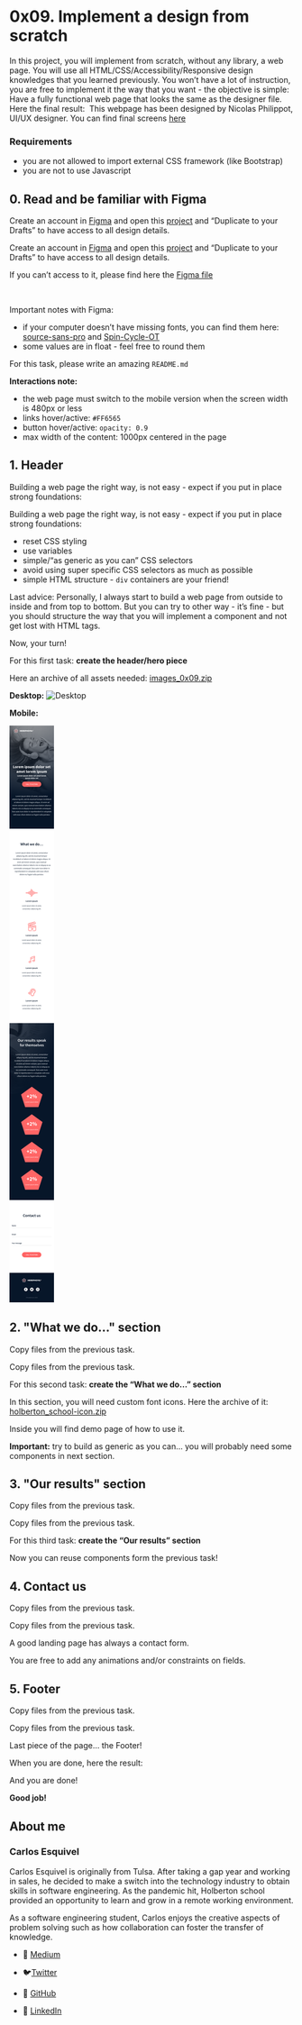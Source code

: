 # 0x09. Implement a design from scratch


In this project, you will implement from scratch, without any library, a web page. 
You will use all HTML/CSS/Accessibility/Responsive design knowledges that you learned previously. 
You won’t have a lot of instruction, you are free to implement it the way that you want - the objective is simple: Have a fully functional web page that looks the same as the designer file.
Here the final result:
<img src="https://holbertonintranet.s3.amazonaws.com/uploads/medias/2020/2/60df485eb772ecbad54a.jpg?X-Amz-Algorithm=AWS4-HMAC-SHA256&amp;X-Amz-Credential=AKIARDDGGGOUWMNL5ANN%2F20210823%2Fus-east-1%2Fs3%2Faws4_request&amp;X-Amz-Date=20210823T154022Z&amp;X-Amz-Expires=86400&amp;X-Amz-SignedHeaders=host&amp;X-Amz-Signature=fffcb62407b2bc0fa751b7449b59ca71111e9998fb6802c80d9e2242809067e8" alt="" style="">
This webpage has been designed by Nicolas Philippot, UI/UX designer.
You can find final screens [here](https://intranet-projects-files.s3.amazonaws.com/holbertonschool-webstack/622/Archive.zip)

### Requirements
  + you are not allowed to import external CSS framework (like Bootstrap)
  + you are not to use Javascript


## 0. Read and be familiar with Figma
Create an account in <a href="/rltoken/eumOUW-eMS4X9ZDZg9KPLg" title="Figma" target="_blank">Figma</a> and open this <a href="/rltoken/2ED3P1a2wnbQqRLi8aXJKw" title="project" target="_blank">project</a> and “Duplicate to your Drafts” to have access to all design details.

Create an account in [Figma](https://intranet.hbtn.io/rltoken/eumOUW-eMS4X9ZDZg9KPLg) and open this [project](https://intranet.hbtn.io/rltoken/2ED3P1a2wnbQqRLi8aXJKw) and “Duplicate to your Drafts” to have access to all design details.

If you can’t access to it, please find here the [Figma file](https://intranet.hbtn.io/rltoken/NxsDNicWs5KSlsR94kt52A)

<img src="https://holbertonintranet.s3.amazonaws.com/uploads/medias/2020/3/559ad8d43fb61e310e2b.png?X-Amz-Algorithm=AWS4-HMAC-SHA256&amp;X-Amz-Credential=AKIARDDGGGOUWMNL5ANN%2F20210823%2Fus-east-1%2Fs3%2Faws4_request&amp;X-Amz-Date=20210823T154022Z&amp;X-Amz-Expires=86400&amp;X-Amz-SignedHeaders=host&amp;X-Amz-Signature=7b3b73111dc7a4887362099965ccb17efac799e85f2c26c3a2d43c298a17e291" alt="" style="">

Important notes with Figma:
  + if your computer doesn’t have missing fonts, you can find them here: [source-sans-pro](https://intranet.hbtn.io/rltoken/wltHny-KZP3B8JFRvpmVjA) and [Spin-Cycle-OT](https://intranet.hbtn.io/rltoken/Qb96K4nTPQJO1paP_OBELw)
  + some values are in float - feel free to round them

For this task, please write an amazing `README.md`

**Interactions note:**
  + the web page must switch to the mobile version when the screen width is 480px or less
  + links hover/active: `#FF6565`
  + button hover/active: `opacity: 0.9`
  + max width of the content: 1000px centered in the page


## 1. Header
Building a web page the right way, is not easy - expect if you put in place strong foundations:

Building a web page the right way, is not easy - expect if you put in place strong foundations:
  + reset CSS styling
  + use variables
  + simple/“as generic as you can” CSS selectors
  + avoid using super specific CSS selectors as much as possible
  + simple HTML structure - `div` containers are your friend!

Last advice: Personally, I always start to build a web page from outside to inside and from top to bottom. 
But you can try to other way - it’s fine - but you should structure the way that you will implement a component and not get lost with HTML tags.

Now, your turn!

For this first task: **create the header/hero piece**

Here an archive of all assets needed: [images_0x09.zip](https://holbertonintranet.s3.amazonaws.com/uploads/misc/2020/3/d1597894d79386c83b9b.zip?X-Amz-Algorithm=AWS4-HMAC-SHA256&amp;X-Amz-Credential=AKIARDDGGGOUWMNL5ANN%2F20210823%2Fus-east-1%2Fs3%2Faws4_request&amp;X-Amz-Date=20210823T154022Z&amp;X-Amz-Expires=345600&amp;X-Amz-SignedHeaders=host&amp;X-Amz-Signature=52c998e3d01e6462b580e530ec54df81d9c59eb4eaf749231fca332fce01006f)

**Desktop:**
![Desktop](https://github.com/CSant04y/holberton-headphones/blob/master/01_headphones_desktop@2x.png?raw=true)

**Mobile:**

![Desktop](https://github.com/CSant04y/holberton-headphones/blob/master/01_headphones_mobile@2x.png?raw=true)


## 2. "What we do..." section
Copy files from the previous task.

Copy files from the previous task.

For this second task: **create the “What we do…” section**

In this section, you will need custom font icons. Here the archive of it: [holberton_school-icon.zip](https://holbertonintranet.s3.amazonaws.com/uploads/misc/2020/3/7159d988278de54d859d.zip?X-Amz-Algorithm=AWS4-HMAC-SHA256&amp;X-Amz-Credential=AKIARDDGGGOUWMNL5ANN%2F20210823%2Fus-east-1%2Fs3%2Faws4_request&amp;X-Amz-Date=20210823T154022Z&amp;X-Amz-Expires=345600&amp;X-Amz-SignedHeaders=host&amp;X-Amz-Signature=eb6003fe6d799948d2a32c49f8aed0192e027483ae254a7fbf07308491dbd38a)

Inside you will find demo page of how to use it.

**Important:** try to build as generic as you can… you will probably need some components in next section.


## 3. "Our results" section
Copy files from the previous task.

Copy files from the previous task.

For this third task: **create the “Our results” section**

Now you can reuse components form the previous task!


## 4. Contact us
Copy files from the previous task.

Copy files from the previous task.

A good landing page has always a contact form.

You are free to add any animations and/or constraints on fields.


## 5. Footer
Copy files from the previous task.

Copy files from the previous task.

Last piece of the page… the Footer!

When you are done, here the result:


And you are done! 

**Good job!**

## About me

### **Carlos Esquivel**
Carlos Esquivel is originally from Tulsa. After taking a gap year and working in sales, he decided to make a switch into the technology industry to obtain skills in software engineering. As the pandemic hit, Holberton school provided an opportunity to learn and grow in a remote working environment.

As a software engineering student, Carlos enjoys the creative aspects of problem solving such as how collaboration can foster the transfer of knowledge.

* 📖 [Medium](https://1831-9922.medium.com/)
* :bird:[Twitter](https://twitter.com/esquivelcarlo12)

* :robot: [GitHub](https://github.com/CSant04y)

* :briefcase: [LinkedIn](https://www.linkedin.com/in/carlos-esquivel-515768186/)
